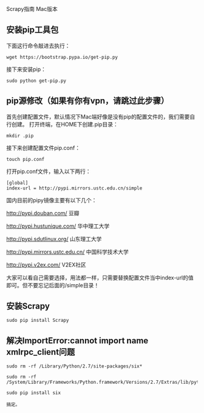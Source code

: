 Scrapy指南 Mac版本

安装pip工具包
------------
下面这行命令敲进去执行：

	wget https://bootstrap.pypa.io/get-pip.py

接下来安装pip：

	sudo python get-pip.py

pip源修改（如果有你有vpn，请跳过此步骤）	
-----------------------------------

首先创建配置文件，默认情况下Mac端好像是没有pip的配置文件的，我们需要自行创建。
打开终端，在HOME下创建.pip目录：

	mkdir .pip

接下来创建配置文件pip.conf：
	
	touch pip.conf

打开pip.conf文件，输入以下两行：	

	[global]
	index-url = http://pypi.mirrors.ustc.edu.cn/simple

国内目前的pipy镜像主要有以下几个：

http://pypi.douban.com/ 豆瓣

http://pypi.hustunique.com/ 华中理工大学

http://pypi.sdutlinux.org/ 山东理工大学

http://pypi.mirrors.ustc.edu.cn/ 中国科学技术大学

http://pypi.v2ex.com/ V2EX社区

大家可以看自己需要选择，用法都一样，只需要替换配置文件当中index-url的值即可。但不要忘记后面的/simple目录！



安装Scrapy
---------

	sudo pip install Scrapy

解决ImportError:cannot import name xmlrpc_client问题
---------------------------------------------------

	sudo rm -rf /Library/Python/2.7/site-packages/six*
	
	sudo rm -rf /System/Library/Frameworks/Python.framework/Versions/2.7/Extras/lib/python/six*

	sudo pip install six

	搞定。








